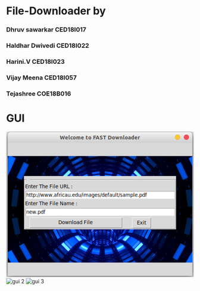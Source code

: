 # File-Downloader by
### Dhruv sawarkar CED18I017
### Haldhar Dwivedi CED18I022
### Harini.V CED18I023
### Vijay Meena CED18I057
### Tejashree COE18B016

# GUI 
![gui 1 ](gui.png)
![gui 2 ](ss-1.png)
![gui 3 ](ss-2.png)

